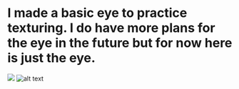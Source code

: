 # I made a basic eye to practice texturing. I do have more plans for the eye in the future but for now here is just the eye.
<image src ="/Eye.png"></image>
![alt text](/image)
